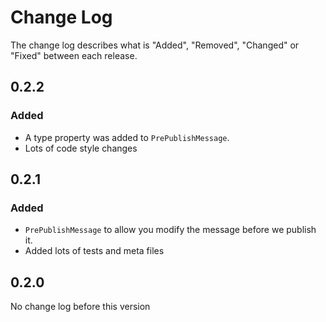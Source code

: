 # Change Log

The change log describes what is "Added", "Removed", "Changed" or "Fixed" between each release. 

## 0.2.2

### Added 

- A type property was added to `PrePublishMessage`. 
- Lots of code style changes

## 0.2.1

### Added 

* `PrePublishMessage` to allow you modify the message before we publish it. 
* Added lots of tests and meta files

## 0.2.0

No change log before this version

